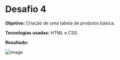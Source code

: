 <h1>Desafio 4</h1>

<b>Objetivo:</b> Criação de uma tabela de produtos básica.

<b>Tecnologias usadas:</b> HTML e CSS.

<b>Resultado:</b>

![image](https://github.com/emanuellisntos/Kick-Modulos1e2/assets/99870160/d882aaa3-5638-4ddc-9d53-6db3fe6986b1)
